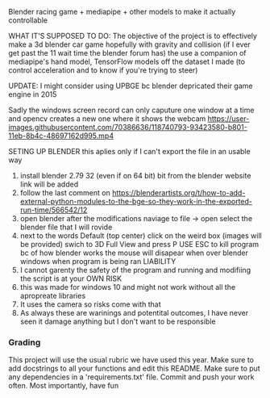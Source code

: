 Blender racing game + mediapipe + other models to make it actually controllable

WHAT IT'S SUPPOSED TO DO:
The objective of the project is to effectively make a 3d blender car game hopefully with gravity and collision (if I ever get past the 11 wait time the blender forum has) the
use a companion of mediapipe's hand model, TensorFlow models off the dataset I made (to control acceleration and to know if you're trying to steer)

UPDATE:
I might consider using UPBGE bc blender depricated their game engine in 2015


Sadly the windows screen record can only caputure one window at a time and opencv creates a new one where it shows the webcam
https://user-images.githubusercontent.com/70386636/118740793-93423580-b801-11eb-8b4c-48697162d995.mp4

SETING UP BLENDER
this aplies only if I can't export the file in an usable way
1. install blender 2.79 32 (even if on 64 bit) bit from the blender website link will be added
2. follow the last comment on https://blenderartists.org/t/how-to-add-external-python-modules-to-the-bge-so-they-work-in-the-exported-run-time/566542/12
3. open blender after the modifications naviage to file -> open select the blender file that I will rovide
4. next to the words Default (top center) click on the weird box (images will be provided) swich to 3D Full View and press P USE ESC to kill program bc of how blender works the mouse will disapear when over blender windows when program is being ran
LIABILITY
1. I cannot garenty the safety of the program and running and modifiing the script is at your OWN RISK
2. this was made for windows 10 and might not work without all the apropreate libraries
3. It uses the camera so risks come with that
4. As always these are warinings and potentital outcomes, I have never seen it damage anything but I don't want to be responsible




### Grading
This project will use the usual rubric we have used this year. Make sure to add docstrings to all your functions and edit this README. Make sure to put any dependencies in a 'requirements.txt' file. Commit and push your work often. Most importantly, have fun
